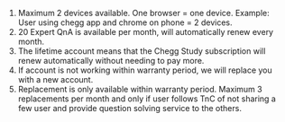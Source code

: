 1. Maximum 2 devices available. One browser = one device.
Example: User using chegg app and chrome on phone = 2 devices.
2. 20 Expert QnA is available per month, will automatically renew every month.
3. The lifetime account means that the Chegg Study subscription will renew automatically without needing to pay more.
4. If account is not working within warranty period, we will replace you with a new account.
5. Replacement is only available within warranty period. Maximum 3 replacements per month and only if user follows TnC of not sharing a few user and provide question solving service to the others.
